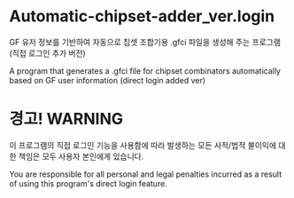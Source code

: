 # Automatic-chipset-adder_ver.login

GF 유저 정보를 기반하여 자동으로 칩셋 조합기용 .gfci 파일을 생성해 주는 프로그램
(직접 로그인 추가 버전)

A program that generates a .gfci file for chipset combinators automatically based on GF user information
(direct login added ver)

# 경고! WARNING
이 프로그램의 직접 로그인 기능을 사용함에 따라 발생하는 모든 사적/법적 불이익에 대한 책임은 모두 사용자 본인에게 있습니다.

You are responsible for all personal and legal penalties incurred as a result of using this program's direct login feature.
